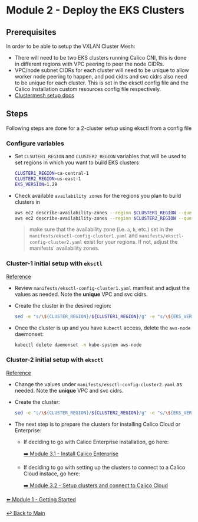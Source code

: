 # Module 2 - Deploy the EKS Clusters

## Prerequisites

In order to be able to setup the VXLAN Cluster Mesh:

- There will need to be two EKS clusters running Calico CNI, this is done in different regions with VPC peering to peer the node CIDRs.
- VPC/node subnet CIDRs for each cluster will need to be unique to allow worker node peering to happen, and pod cidrs and svc cidrs also need to be unique for each cluster. This is set in the eksctl config file and the Calico Installation custom resources config file respectively.
- [Clustermesh setup docs](https://docs.tigera.io/calico-cloud/multicluster/kubeconfig)

## Steps

Following steps are done for a 2-cluster setup using eksctl from a config file

### Configure variables

- Set `CLSUTER1_REGION` and `CLUSTER2_REGION` variables that will be used to set regions in which you want to build EKS clusters

  ```bash
  CLUSTER1_REGION=ca-central-1
  CLUSTER2_REGION=us-east-1
  EKS_VERSION=1.29
  ```

- Check available `availability zones` for the regions you plan to build clusters in

  ```bash
  aws ec2 describe-availability-zones --region $CLUSTER1_REGION --query '*[].ZoneName' --output table
  aws ec2 describe-availability-zones --region $CLUSTER2_REGION --query '*[].ZoneName' --output table
  ```

  >make sure that the availability zone (i.e. `a`, `b`, etc.) set in the ```manifests/eksctl-config-cluster1.yaml``` and ```manifests/eksctl-config-cluster2.yaml``` exist for your regions. If not, adjust the manifests' availability zones.

### Cluster-1 initial setup with ```eksctl```

[Reference](https://docs.tigera.io/calico-enterprise/next/getting-started/install-on-clusters/eks#install-eks-with-calico-networking)

- Review ```manifests/eksctl-config-cluster1.yaml``` manifest and adjust the values as needed. Note the **unique** VPC and svc cidrs.

- Create the cluster in the desired region:

  ```bash
  sed -e "s/\${CLUSTER_REGION}/${CLUSTER1_REGION}/g" -e "s/\${EKS_VERSION}/${EKS_VERSION}/g" manifests/eksctl-config-cluster1.yaml | eksctl create cluster -f-
  ```

- Once the cluster is up and you have ```kubectl``` access, delete the ```aws-node``` daemonset:
  
  ```bash
  kubectl delete daemonset -n kube-system aws-node
  ```

### Cluster-2 initial setup with ```eksctl```

[Reference](https://docs.tigera.io/calico-enterprise/next/getting-started/install-on-clusters/eks#install-eks-with-calico-networking)

- Change the values under ```manifests/eksctl-config-cluster2.yaml``` as needed. Note the **unique** VPC and svc cidrs.

- Create the cluster:

  ```bash
  sed -e "s/\${CLUSTER_REGION}/${CLUSTER2_REGION}/g" -e "s/\${EKS_VERSION}/${EKS_VERSION}/g" manifests/eksctl-config-cluster2.yaml | eksctl create cluster -f-
  ```

- The next step is to prepare the clusters for installing Calico Cloud or Enterprise:

  - If deciding to go with Calico Enterprise installation, go here:

    [:arrow_right: Module 3.1 - Install Calico Enterprise](module-3.1-install-calient-mgmt.md)

  - If deciding to go with setting up the clusters to connect to a Calico Cloud instace, go here:

    [:arrow_right: Module 3.2 - Setup clusters and connect to Calico Cloud](module-3.2-cc-setup.md)

[:arrow_left: Module 1 - Getting Started](module-1-getting-started.md)  

[:leftwards_arrow_with_hook: Back to Main](../README.md)
